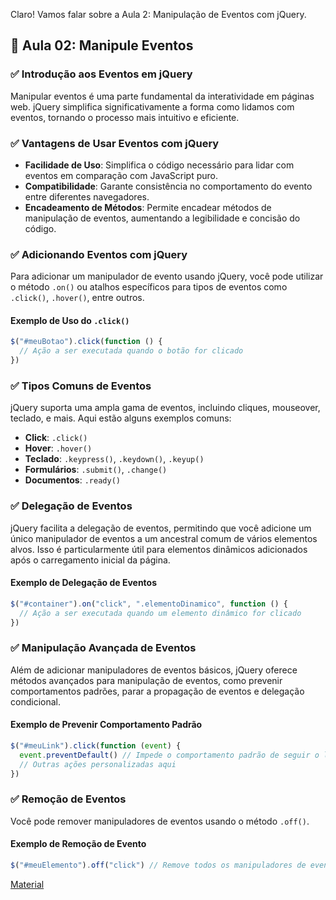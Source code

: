 Claro! Vamos falar sobre a Aula 2: Manipulação de Eventos com jQuery.

## 📝 Aula 02: Manipule Eventos

### ✅ Introdução aos Eventos em jQuery

Manipular eventos é uma parte fundamental da interatividade em páginas web. jQuery simplifica significativamente a forma como lidamos com eventos, tornando o processo mais intuitivo e eficiente.

### ✅ Vantagens de Usar Eventos com jQuery

- **Facilidade de Uso**: Simplifica o código necessário para lidar com eventos em comparação com JavaScript puro.
- **Compatibilidade**: Garante consistência no comportamento do evento entre diferentes navegadores.
- **Encadeamento de Métodos**: Permite encadear métodos de manipulação de eventos, aumentando a legibilidade e concisão do código.

### ✅ Adicionando Eventos com jQuery

Para adicionar um manipulador de evento usando jQuery, você pode utilizar o método `.on()` ou atalhos específicos para tipos de eventos como `.click()`, `.hover()`, entre outros.

#### Exemplo de Uso do `.click()`

```javascript
$("#meuBotao").click(function () {
  // Ação a ser executada quando o botão for clicado
})
```

### ✅ Tipos Comuns de Eventos

jQuery suporta uma ampla gama de eventos, incluindo cliques, mouseover, teclado, e mais. Aqui estão alguns exemplos comuns:

- **Click**: `.click()`
- **Hover**: `.hover()`
- **Teclado**: `.keypress()`, `.keydown()`, `.keyup()`
- **Formulários**: `.submit()`, `.change()`
- **Documentos**: `.ready()`

### ✅ Delegação de Eventos

jQuery facilita a delegação de eventos, permitindo que você adicione um único manipulador de eventos a um ancestral comum de vários elementos alvos. Isso é particularmente útil para elementos dinâmicos adicionados após o carregamento inicial da página.

#### Exemplo de Delegação de Eventos

```javascript
$("#container").on("click", ".elementoDinamico", function () {
  // Ação a ser executada quando um elemento dinâmico for clicado
})
```

### ✅ Manipulação Avançada de Eventos

Além de adicionar manipuladores de eventos básicos, jQuery oferece métodos avançados para manipulação de eventos, como prevenir comportamentos padrões, parar a propagação de eventos e delegação condicional.

#### Exemplo de Prevenir Comportamento Padrão

```javascript
$("#meuLink").click(function (event) {
  event.preventDefault() // Impede o comportamento padrão de seguir o link
  // Outras ações personalizadas aqui
})
```

### ✅ Remoção de Eventos

Você pode remover manipuladores de eventos usando o método `.off()`.

#### Exemplo de Remoção de Evento

```javascript
$("#meuElemento").off("click") // Remove todos os manipuladores de eventos 'click' do elemento
```

[Material](./Manipule%20eventos.pdf)
